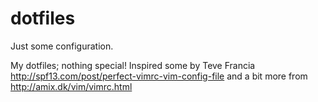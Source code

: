 dotfiles
========

Just some configuration.

My dotfiles; nothing special!
 Inspired some by Teve Francia http://spf13.com/post/perfect-vimrc-vim-config-file
 and a bit more from http://amix.dk/vim/vimrc.html


